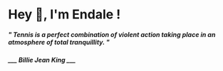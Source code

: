 <h1 title="head"> Hey 👋, I'm Endale !</h1>

**<h5><i>" Tennis is a perfect combination of violent action taking place in an atmosphere of total tranquillity. "</i></h5>**

*<b>___ Billie Jean King ___</b>*
